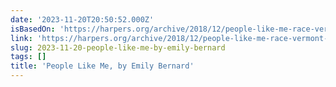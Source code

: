 ```yaml
---
date: '2023-11-20T20:50:52.000Z'
isBasedOn: 'https://harpers.org/archive/2018/12/people-like-me-race-vermont-tennessee/'
link: 'https://harpers.org/archive/2018/12/people-like-me-race-vermont-tennessee/'
slug: 2023-11-20-people-like-me-by-emily-bernard
tags: []
title: 'People Like Me, by Emily Bernard'
---
```


